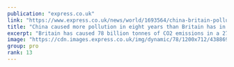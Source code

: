 ```yaml
---
publication: "express.co.uk"
link: "https://www.express.co.uk/news/world/1693564/china-britain-pollution-co2-environment-cop27-emissions-latest-world-news-ont"
title: "China caused more pollution in eight years than Britain has in 220 "
excerpt: "Britain has caused 78 billion tonnes of CO2 emissions in a 270-year gap between 1750 and 2020, while China has caused 80 billion tonnes from 2013 to 2020.  "
image: "https://cdn.images.express.co.uk/img/dynamic/78/1200x712/4388694.jpg?r=1667899279559"
group: pro
rank: 13
---
```

